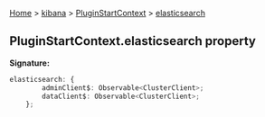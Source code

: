 [Home](./index) &gt; [kibana](./kibana.md) &gt; [PluginStartContext](./kibana.pluginstartcontext.md) &gt; [elasticsearch](./kibana.pluginstartcontext.elasticsearch.md)

## PluginStartContext.elasticsearch property

<b>Signature:</b>

```typescript
elasticsearch: {
        adminClient$: Observable<ClusterClient>;
        dataClient$: Observable<ClusterClient>;
    };
```
